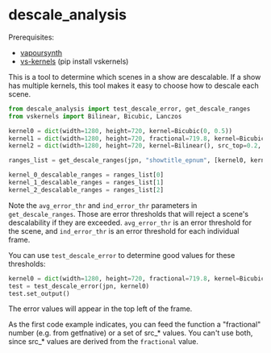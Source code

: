 # descale_analysis

Prerequisites:

- [vapoursynth](https://github.com/vapoursynth/vapoursynth)
- [vs-kernels](https://github.com/Jaded-Encoding-Thaumaturgy/vs-kernels) (pip install vskernels)

This is a tool to determine which scenes in a show are descalable. If a show has multiple kernels, this tool makes it easy to choose how to descale each scene.

```py
from descale_analysis import test_descale_error, get_descale_ranges
from vskernels import Bilinear, Bicubic, Lanczos

kernel0 = dict(width=1280, height=720, kernel=Bicubic(0, 0.5))
kernel1 = dict(width=1280, height=720, fractional=719.8, kernel=Bicubic(0, 1))
kernel2 = dict(width=1280, height=720, kernel=Bilinear(), src_top=0.2, src_height=719.6, src_left=0.2, src_width=1279.6)

ranges_list = get_descale_ranges(jpn, "showtitle_epnum", [kernel0, kernel1, kernel2], avg_error_thr=0.015, ind_error_thr=0.02)

kernel_0_descalable_ranges = ranges_list[0]
kernel_1_descalable_ranges = ranges_list[1]
kernel_2_descalable_ranges = ranges_list[2]
```

Note the `avg_error_thr` and `ind_error_thr` parameters in `get_descale_ranges`. Those are error thresholds that will reject a scene's descalability if they are exceeded. `avg_error_thr` is an error threshold for the scene, and `ind_error_thr` is an error threshold for each individual frame.

You can use `test_descale_error` to determine good values for these thresholds:

```py
kernel0 = dict(width=1280, height=720, fractional=719.8, kernel=Bicubic(0, 0.5))
test = test_descale_error(jpn, kernel0)
test.set_output()
```

The error values will appear in the top left of the frame.

As the first code example indicates, you can feed the function a "fractional" number (e.g. from getfnative) or a set of src_\* values. You can't use both, since src_\* values are derived from the `fractional` value.
